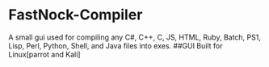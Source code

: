 # FastNock-Compiler
A small gui used for compiling any C#, C++, C, JS, HTML, Ruby, Batch, PS1, Lisp, Perl, Python, Shell, and Java files into exes.
##GUI Built for Linux[parrot and Kali] 
